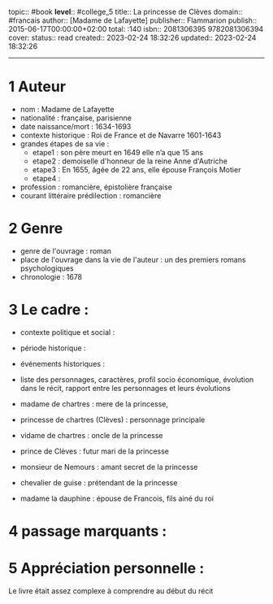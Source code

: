 
topic:: #book
**level**:: #college_5
title:: La princesse de Clèves
domain:: #francais
author:: [Madame de Lafayette]
publisher:: Flammarion
publish:: 2015-06-17T00:00:00+02:00
total: :140
isbn:: 2081306395 9782081306394
cover:
status:: read
created:: 2023-02-24 18:32:26
updated:: 2023-02-24 18:32:26

---

# 1	Auteur
- nom : Madame de Lafayette
- nationalité : française, parisienne
- date naissance/mort : 1634-1693
- contexte historique : Roi de France et de Navarre 1601-1643
- grandes étapes de sa vie :
	- etape1 :  son père meurt en 1649 elle n’a que 15 ans
	- etape2 : demoiselle d'honneur de la reine Anne d'Autriche
	- etape3 : En 1655, âgée de 22 ans, elle épouse François Motier
	- etape4 :
- profession : romancière, épistolière française
- courant littéraire prédilection : romancière

# 2	Genre 
- genre de l'ouvrage : roman
- place de l'ouvrage dans la vie de l'auteur : un des premiers romans psychologiques
- chronologie : 1678

# 3	Le cadre :
- contexte politique et social : 
- période historique :
- événements historiques :



- liste des personnages, caractères, profil socio économique, évolution dans le récit, rapport entre les personnages et leurs évolutions
- madame de chartres : mere de la princesse, 
- princesse de chartres (Clèves) : personnage principale
- vidame de chartres : oncle de la princesse
- prince de Clèves : futur mari de la princesse 
- monsieur de Nemours : amant secret de la princesse
- chevalier de guise : prétendant de la princesse
- madame la dauphine : épouse de Francois, fils ainé du roi

# 4	passage marquants :



# 5	Appréciation personnelle :
Le livre était assez complexe à comprendre au début du récit 



